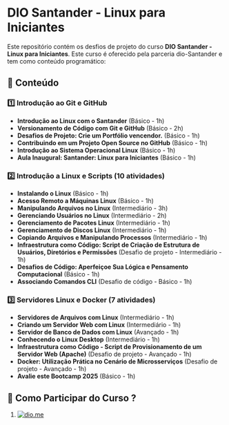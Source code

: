 # DIO Santander - Linux para Iniciantes

Este repositório contém os desfios de projeto do curso **DIO Santander - Linux para Iniciantes**. Este curso é oferecido pela parceria dio-Santander e tem como conteúdo programático:

## 📌 Conteúdo

### 1️⃣ Introdução ao Git e GitHub
- **Introdução ao Linux com o Santander** (Básico - 1h)
- **Versionamento de Código com Git e GitHub** (Básico - 2h)
- **Desafios de Projeto: Crie um Portfólio vencendor.** (Básico - 1h)
- **Contribuindo em um Projeto Open Source no GitHub** (Básico - 1h)
- **Introdução ao Sistema Operacional Linux** (Básico - 1h)
- **Aula Inaugural: Santander: Linux para Iniciantes** (Básico - 1h)

### 2️⃣ Introdução a Linux e Scripts (10 atividades)
- **Instalando o Linux** (Básico - 1h)
- **Acesso Remoto a Máquinas Linux** (Básico - 1h)
- **Manipulando Arquivos no Linux** (Intermediário - 3h)
- **Gerenciando Usuários no Linux** (Intermediário - 2h)
- **Gerenciamento de Pacotes Linux** (Intermediário - 1h)
- **Gerenciamento de Discos Linux** (Intermediário - 1h)
- **Copiando Arquivos e Manipulando Processos** (Intermediário - 1h)
- **Infraestrutura como Código: Script de Criação de Estrutura de Usuários, Diretórios e Permissões** (Desafio de projeto - Intermediário - 1h)
- **Desafios de Código: Aperfeiçoe Sua Lógica e Pensamento Computacional** (Básico - 1h)
- **Associando Comandos CLI** (Desafio de código - Básico - 1h)

### 3️⃣ Servidores Linux e Docker (7 atividades)
- **Servidores de Arquivos com Linux** (Intermediário - 1h)
- **Criando um Servidor Web com Linux** (Intermediário - 1h)
- **Servidor de Banco de Dados com Linux** (Avançado - 1h)
- **Conhecendo o Linux Desktop** (Intermediário - 1h)
- **Infraestrutura como Código - Script de Provisionamento de um Servidor Web (Apache)** (Desafio de projeto - Avançado - 1h)
- **Docker: Utilização Prática no Cenário de Microsserviços** (Desafio de projeto - Avançado - 1h)
- **Avalie este Bootcamp 2025** (Básico - 1h)

## 🚀 Como Participar do Curso ?
1. [![dio.me](caminho-da-imagem)](https://web.dio.me/track/13769709-ed73-4c8b-a846-635c1299bacf)

